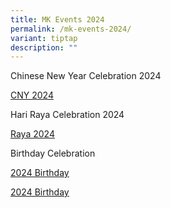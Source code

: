 ```yaml
---
title: MK Events 2024
permalink: /mk-events-2024/
variant: tiptap
description: ""
---
```

<p></p>
<p>Chinese New Year Celebration 2024</p>
<p><a href="https://drive.google.com/file/d/1uBs5yEQE1f5oxEo9j540pBR7TzD6uqhp/view?usp=sharing" rel="noopener noreferrer nofollow" target="_blank"><u>CNY 2024</u></a>
</p>
<p>Hari Raya Celebration 2024</p>
<p><a href="https://staging-lite.d3s3sgby5v7bvk.amplifyapp.com/files/2024%20MK%20files/Hari_Raya_Celebrations_compressed.pdf" rel="noopener noreferrer nofollow" target="_blank"><u>Raya 2024</u></a>
</p>
<p>Birthday Celebration</p>
<p><a href="https://drive.google.com/file/d/1zkYP5Nm0jeitFVay2Di10sIC-rLPG_n8/view?usp=sharing" rel="noopener noreferrer nofollow" target="_blank"><u>2024 Birthday</u></a>
</p>
<p><a href="https://drive.google.com/file/d/1zkYP5Nm0jeitFVay2Di10sIC-rLPG_n8/view?usp=sharing" rel="noopener noreferrer nofollow" target="_blank"><u>2024 Birthday</u></a>
</p>